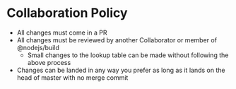 # Collaboration Policy

* All changes must come in a PR
* All changes must be reviewed by another Collaborator or member of @nodejs/build
  - Small changes to the lookup table can be made without following the above process
* Changes can be landed in any way you prefer as long as it lands on the head of master with no merge commit